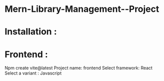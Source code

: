 # Mern-Library-Management--Project
# Installation :
# Frontend :
Npm create vite@latest
Project name: frontend
Select framework: React
Select a variant : Javascript
